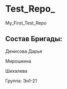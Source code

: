 # Test_Repo_
My_First_Test_Repo

## Состав Бригады:

Денисова Дарья

Мирошкина

Шихалева

Группа: Эн1-21
